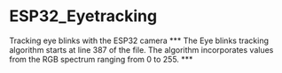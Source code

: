 # ESP32_Eyetracking
Tracking eye blinks with the ESP32 camera
*** The Eye blinks tracking algorithm starts at line 387 of the file. The algorithm incorporates values from the RGB spectrum ranging from 0 to 255. ***
